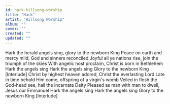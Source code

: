 ```yaml
---
id: hark-hillsong-worship
title: "Hark"
artist: "Hillsong Worship"
album: ""
cover: ""
created: ""
updated: ""
---
```


Hark the herald angels sing, glory to the newborn King
Peace on earth and mercy mild, God and sinners reconciled
Joyful all ye nations rise, join the triumph of the skies
With angelic host proclaim, Christ is born in Bethlehem
Hark the angels sing
Hark the angels sing
Glory to the newborn King
[Interlude]
Christ by highest heaven adored, Christ the everlasting Lord
Late in time behold Him come, offspring of a virgin's womb
Veiled in flesh the God-head see, hail the incarnate Deity
Pleased as man with man to dwell, Jesus our Emmanuel
Hark the angels sing
Hark the angels sing
Glory to the newborn King
[Interlude]